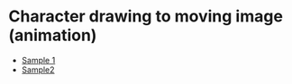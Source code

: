 # Character drawing to moving image (animation)

+ [Sample 1](https://sketch.metademolab.com/share/145d783348be44feaf34277fc421229f/dance001)
+ [Sample2](https://sketch.metademolab.com/share/145d783348be44feaf34277fc421229f/hip_hop_dancing3)
